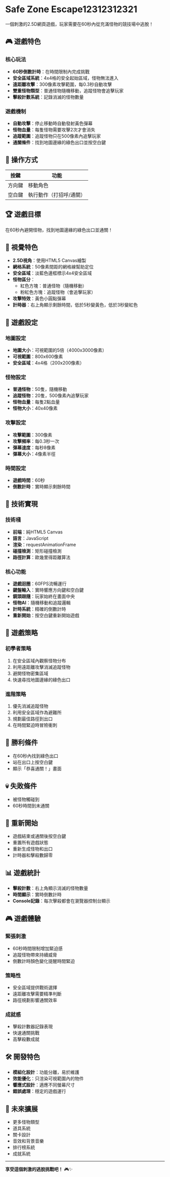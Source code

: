 # Safe Zone Escape12312312321

一個刺激的2.5D網頁遊戲，玩家需要在60秒內從充滿怪物的競技場中逃脫！

## 🎮 遊戲特色

### 核心玩法
- **60秒倒數計時**：在時間限制內完成挑戰
- **安全區域系統**：4x4格的安全起始區域，怪物無法進入
- **遠距離攻擊**：300像素攻擊範圍，每0.3秒自動攻擊
- **雙重怪物類型**：普通怪物隨機移動，追蹤怪物會追擊玩家
- **擊殺計數系統**：記錄消滅的怪物數量

### 遊戲機制
- **自動攻擊**：停止移動時自動發射黃色彈幕
- **怪物血量**：每隻怪物需要攻擊2次才會消失
- **追蹤範圍**：追蹤怪物只在500像素內追擊玩家
- **通關條件**：找到地圖邊緣的綠色出口並按空白鍵

## 🎯 操作方式

| 按鍵 | 功能 |
|------|------|
| 方向鍵 | 移動角色 |
| 空白鍵 | 執行動作（打招呼/通關） |

## 🏆 遊戲目標

在60秒內避開怪物，找到地圖邊緣的綠色出口並通關！

## 🎨 視覺特色

- **2.5D視角**：使用HTML5 Canvas繪製
- **網格系統**：50像素間距的網格線幫助定位
- **安全區域**：淡藍色邊框標示4x4安全區域
- **怪物區分**：
  - 紅色方塊：普通怪物（隨機移動）
  - 粉紅色方塊：追蹤怪物（會追擊玩家）
- **攻擊特效**：黃色小圓點彈幕
- **計時器**：右上角顯示剩餘時間，低於5秒變黃色，低於3秒變紅色

## 🎲 遊戲設定

### 地圖設定
- **地圖大小**：可視範圍的5倍（4000x3000像素）
- **可視範圍**：800x600像素
- **安全區域**：4x4格（200x200像素）

### 怪物設定
- **普通怪物**：50隻，隨機移動
- **追蹤怪物**：20隻，500像素內追擊玩家
- **怪物血量**：每隻2點血量
- **怪物大小**：40x40像素

### 攻擊設定
- **攻擊範圍**：300像素
- **攻擊頻率**：每0.3秒一次
- **彈幕速度**：每秒8像素
- **彈幕大小**：4像素半徑

### 時間設定
- **遊戲時間**：60秒
- **倒數計時**：實時顯示剩餘時間

## 🚀 技術實現

### 技術棧
- **前端**：純HTML5 Canvas
- **語言**：JavaScript
- **渲染**：requestAnimationFrame
- **碰撞檢測**：矩形碰撞檢測
- **路徑計算**：歐幾里得距離算法

### 核心功能
- **遊戲迴圈**：60FPS流暢運行
- **鍵盤輸入**：實時響應方向鍵和空白鍵
- **鏡頭跟隨**：玩家始終在畫面中央
- **怪物AI**：隨機移動和追蹤邏輯
- **計時系統**：精確的倒數計時
- **重新開始**：按空白鍵重新開始遊戲

## 🎯 遊戲策略

### 初學者策略
1. 在安全區域內觀察怪物分布
2. 利用遠距離攻擊消滅追蹤怪物
3. 避開怪物密集區域
4. 快速尋找地圖邊緣的綠色出口

### 進階策略
1. 優先消滅追蹤怪物
2. 利用安全區域作為避難所
3. 規劃最佳路徑到出口
4. 在時間緊迫時冒險衝刺

## 🏁 勝利條件

- 在60秒內找到綠色出口
- 站在出口上按空白鍵
- 顯示「恭喜通關！」畫面

## 💀 失敗條件

- 被怪物觸碰到
- 60秒時間到未通關

## 🔄 重新開始

- 遊戲結束或通關後按空白鍵
- 重置所有遊戲狀態
- 重新生成怪物和出口
- 計時器和擊殺數歸零

## 📊 遊戲統計

- **擊殺計數**：右上角顯示消滅的怪物數量
- **時間顯示**：實時倒數計時
- **Console記錄**：每次擊殺都會在瀏覽器控制台顯示

## 🎮 遊戲體驗

### 緊張刺激
- 60秒時間限制增加緊迫感
- 追蹤怪物帶來持續威脅
- 倒數計時顏色變化提醒時間緊迫

### 策略性
- 安全區域提供戰術選擇
- 遠距離攻擊需要精準判斷
- 路徑規劃影響通關效率

### 成就感
- 擊殺計數器記錄表現
- 快速通關挑戰
- 高擊殺數成就

## 🛠️ 開發特色

- **模組化設計**：功能分離，易於維護
- **效能優化**：只渲染可視範圍內的物件
- **響應式設計**：適應不同螢幕尺寸
- **錯誤處理**：穩定的遊戲運行

## 🎯 未來擴展

- 更多怪物類型
- 道具系統
- 關卡設計
- 音效和背景音樂
- 排行榜系統
- 成就系統

---

**享受這個刺激的逃脫挑戰吧！** 🎮✨ 

